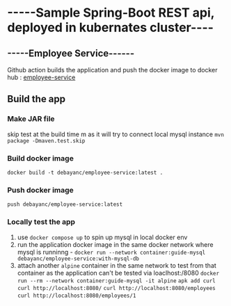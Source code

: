 # -----Sample Spring-Boot REST api, deployed in kubernates cluster----
## -----Employee Service------


Github action builds the application and push the docker image to docker hub : [employee-service](https://hub.docker.com/repository/docker/debayanc/employee-service/general) 

## Build the app 
### Make JAR file
skip test at the build time m as it will try to connect local mysql instance
`mvn package -Dmaven.test.skip`

### Build docker image
`docker build -t debayanc/employee-service:latest .`

### Push docker image
`push debayanc/employee-service:latest`

### Locally test the app
1. use `docker compose up` to spin up mysql in local docker env 
2. run the application docker image in the same docker network where mysql is runninng - 
`docker run --network container:guide-mysql debayanc/employee-service:with-mysql-db`
3. attach another `alpine` container in the same network to test from that container as the application can't be tested via loaclhost:/8080
`docker run --rm --network container:guide-mysql -it alpine`
`apk add curl`
`curl http://localhost:8080/`
`curl http://localhost:8080/employees`
`curl http://localhost:8080/employees/1`